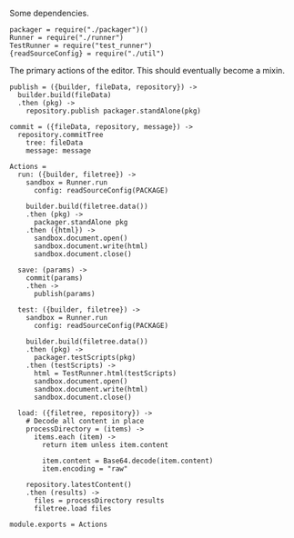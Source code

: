 Some dependencies.

    packager = require("./packager")()
    Runner = require("./runner")
    TestRunner = require("test_runner")
    {readSourceConfig} = require("./util")

The primary actions of the editor. This should eventually become a mixin.

    publish = ({builder, fileData, repository}) ->
      builder.build(fileData)
      .then (pkg) ->
        repository.publish packager.standAlone(pkg)
    
    commit = ({fileData, repository, message}) ->
      repository.commitTree
        tree: fileData
        message: message

    Actions =
      run: ({builder, filetree}) ->
        sandbox = Runner.run
          config: readSourceConfig(PACKAGE)

        builder.build(filetree.data())
        .then (pkg) ->
          packager.standAlone pkg
        .then ({html}) ->
          sandbox.document.open()
          sandbox.document.write(html)
          sandbox.document.close()

      save: (params) ->
        commit(params)
        .then ->
          publish(params)        

      test: ({builder, filetree}) ->
        sandbox = Runner.run
          config: readSourceConfig(PACKAGE)

        builder.build(filetree.data())
        .then (pkg) ->
          packager.testScripts(pkg)
        .then (testScripts) ->
          html = TestRunner.html(testScripts)
          sandbox.document.open()
          sandbox.document.write(html)
          sandbox.document.close()

      load: ({filetree, repository}) ->
        # Decode all content in place
        processDirectory = (items) ->
          items.each (item) ->
            return item unless item.content
    
            item.content = Base64.decode(item.content)
            item.encoding = "raw"
    
        repository.latestContent()
        .then (results) ->
          files = processDirectory results
          filetree.load files

    module.exports = Actions
